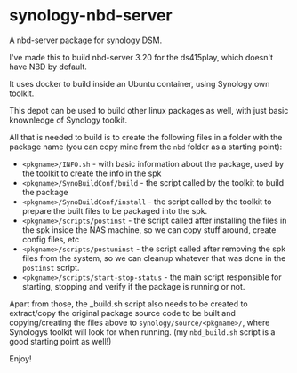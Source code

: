# synology-nbd-server
A nbd-server package for synology DSM. 

I've made this to build nbd-server 3.20 for the ds415play, which doesn't have NBD by default.

It uses docker to build inside an Ubuntu container, using Synology own toolkit. 

This depot can be used to build other linux packages as well, with just basic knownledge of Synology toolkit. 

All that is needed to build is to create the following files in a folder with the package name (you can copy mine from the `nbd` folder as a starting point):
  - `<pkgname>/INFO.sh` - with basic information about the package, used by the toolkit to create the info in the spk
  - `<pkgname>/SynoBuildConf/build` - the script called by the toolkit to build the package
  - `<pkgname>/SynoBuildConf/install` - the script called by the toolkit to prepare the built files to be packaged into the spk.
  - `<pkgname>/scripts/postinst` - the script called after installing the files in the spk inside the NAS machine, so we can copy stuff around, create config files, etc
  - `<pkgname>/scripts/postuninst` - the script called after removing the spk files from the system, so we can cleanup whatever that was done in the `postinst` script.
  - `<pkgname>/scripts/start-stop-status` - the main script responsible for starting, stopping and verify if the package is running or not. 
  
  
Apart from those, the <pkgname>_build.sh script also needs to be created to extract/copy the original package source code to be built and copying/creating the files above to `synology/source/<pkgname>/`, where Synologys toolkit will look for when running. (my `nbd_build.sh` script is a good starting point as well!)
  
Enjoy! 
